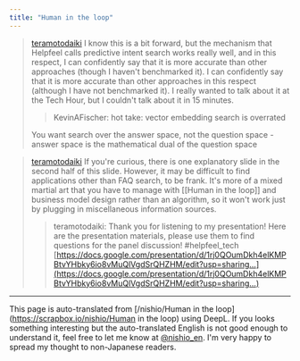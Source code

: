 ```yaml
---
title: "Human in the loop"
---
```



> [teramotodaiki](https://twitter.com/teramotodaiki/status/1647119491166519296) I know this is a bit forward, but the mechanism that Helpfeel calls predictive intent search works really well, and in this respect, I can confidently say that it is more accurate than other approaches (though I haven't benchmarked it). I can confidently say that it is more accurate than other approaches in this respect (although I have not benchmarked it).
>  I really wanted to talk about it at the Tech Hour, but I couldn't talk about it in 15 minutes.
>  >KevinAFischer: hot take: vector embedding search is overrated
>
>  You want search over the answer space, not the question space - answer space is the mathematical dual of the question space


> [teramotodaiki](https://twitter.com/teramotodaiki/status/1647121082116341760) If you're curious, there is one explanatory slide in the second half of this slide.
>  However, it may be difficult to find applications other than FAQ search, to be frank. It's more of a mixed martial art that you have to manage with [[Human in the loop]] and business model design rather than an algorithm, so it won't work just by plugging in miscellaneous information sources.
>  >teramotodaiki: Thank you for listening to my presentation! Here are the presentation materials, please use them to find questions for the panel discussion! #helpfeel_tech
>  [https://docs.google.com/presentation/d/1rj0QOumDkh4elKMPBtvYHbky6io8vMuQlVgdSrQHZHM/edit?usp=sharing…](https://docs.google.com/presentation/d/1rj0QOumDkh4elKMPBtvYHbky6io8vMuQlVgdSrQHZHM/edit?usp=sharing…)


---
This page is auto-translated from [/nishio/Human in the loop](https://scrapbox.io/nishio/Human in the loop) using DeepL. If you looks something interesting but the auto-translated English is not good enough to understand it, feel free to let me know at [@nishio_en](https://twitter.com/nishio_en). I'm very happy to spread my thought to non-Japanese readers.